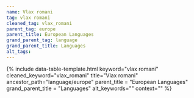 ```yaml
---
name: Vlax romani
tag: vlax romani
cleaned_tag: vlax_romani
parent_tag: europe
parent_title: European Languages
grand_parent_tag: language
grand_parent_title: Languages
alt_tags: 
---
```


{% include data-table-template.html 
  keyword="vlax romani" 
  cleaned_keyword="vlax_romani" 
  title="Vlax romani"
  ancestor_path="language/europe" 
  parent_title = "European Languages"
  grand_parent_title = "Languages"
  alt_keywords=""
  context=""
%}

